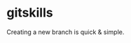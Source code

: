 <!--
 * @Author: your name
 * @Date: 2022-02-15 14:15:31
 * @LastEditTime: 2022-02-15 14:38:46
 * @LastEditors: Please set LastEditors
 * @Description: 打开koroFileHeader查看配置 进行设置: https://github.com/OBKoro1/koro1FileHeader/wiki/%E9%85%8D%E7%BD%AE
 * @FilePath: \testd:\workSpace\tset1\gitskills\README.md
-->
# gitskills
Creating a new branch is quick & simple.